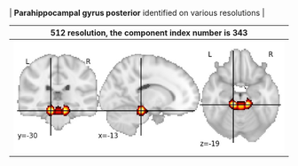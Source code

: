 


| **Parahippocampal gyrus posterior** identified on various resolutions |

| 512 resolution, the component index number is 343|  
|:---:|  
| ![Component 512](../512/final/343.jpg "From component 512: Parahippocampal gyrus posterior") |